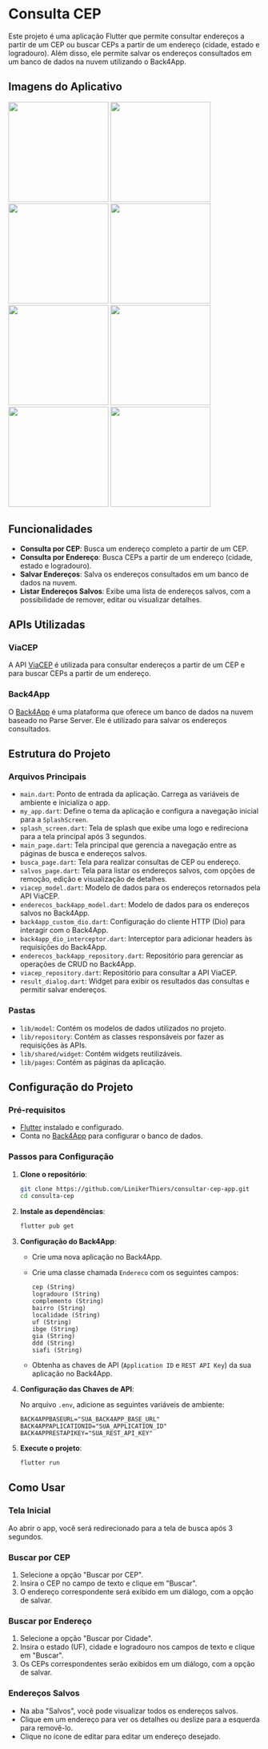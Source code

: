 # Consulta CEP

Este projeto é uma aplicação Flutter que permite consultar endereços a partir de um CEP ou buscar CEPs a partir de um endereço (cidade, estado e logradouro). Além disso, ele permite salvar os endereços consultados em um banco de dados na nuvem utilizando o Back4App.

## Imagens do Aplicativo

<img src="https://github.com/user-attachments/assets/7c6e8ffb-6f93-4202-97fe-fb2683c82de4" width="200">
<img src="https://github.com/user-attachments/assets/596d7744-7131-472d-8f69-6c9bfc756c52" width="200">
<img src="https://github.com/user-attachments/assets/2c43232e-cc26-4ae0-8d88-047b3ef5ea44" width="200">
<img src="https://github.com/user-attachments/assets/ff0e303d-2387-45d0-9dbd-79223415f3a9" width="200">
<img src="https://github.com/user-attachments/assets/98a1a8a8-82ac-4d23-a59a-9072dc61e3af" width="200">
<img src="https://github.com/user-attachments/assets/e3d3dbc8-8f1c-4b28-9254-adad09b9b16f" width="200">
<img src="https://github.com/user-attachments/assets/2967075c-4f69-4598-ac0c-16f85ecf1f9f" width="200">
<img src="https://github.com/user-attachments/assets/57327f97-9e00-4766-a48e-274707b41cdd" width="200">

## Funcionalidades

- **Consulta por CEP**: Busca um endereço completo a partir de um CEP.
- **Consulta por Endereço**: Busca CEPs a partir de um endereço (cidade, estado e logradouro).
- **Salvar Endereços**: Salva os endereços consultados em um banco de dados na nuvem.
- **Listar Endereços Salvos**: Exibe uma lista de endereços salvos, com a possibilidade de remover, editar ou visualizar detalhes.

## APIs Utilizadas

### ViaCEP
A API [ViaCEP](https://viacep.com.br/) é utilizada para consultar endereços a partir de um CEP e para buscar CEPs a partir de um endereço.

### Back4App
O [Back4App](https://www.back4app.com/) é uma plataforma que oferece um banco de dados na nuvem baseado no Parse Server. Ele é utilizado para salvar os endereços consultados.

## Estrutura do Projeto

### Arquivos Principais

- `main.dart`: Ponto de entrada da aplicação. Carrega as variáveis de ambiente e inicializa o app.
- `my_app.dart`: Define o tema da aplicação e configura a navegação inicial para a `SplashScreen`.
- `splash_screen.dart`: Tela de splash que exibe uma logo e redireciona para a tela principal após 3 segundos.
- `main_page.dart`: Tela principal que gerencia a navegação entre as páginas de busca e endereços salvos.
- `busca_page.dart`: Tela para realizar consultas de CEP ou endereço.
- `salvos_page.dart`: Tela para listar os endereços salvos, com opções de remoção, edição e visualização de detalhes.
- `viacep_model.dart`: Modelo de dados para os endereços retornados pela API ViaCEP.
- `enderecos_back4app_model.dart`: Modelo de dados para os endereços salvos no Back4App.
- `back4app_custom_dio.dart`: Configuração do cliente HTTP (Dio) para interagir com o Back4App.
- `back4app_dio_interceptor.dart`: Interceptor para adicionar headers às requisições do Back4App.
- `enderecos_back4app_repository.dart`: Repositório para gerenciar as operações de CRUD no Back4App.
- `viacep_repository.dart`: Repositório para consultar a API ViaCEP.
- `result_dialog.dart`: Widget para exibir os resultados das consultas e permitir salvar endereços.

### Pastas

- `lib/model`: Contém os modelos de dados utilizados no projeto.
- `lib/repository`: Contém as classes responsáveis por fazer as requisições às APIs.
- `lib/shared/widget`: Contém widgets reutilizáveis.
- `lib/pages`: Contém as páginas da aplicação.

## Configuração do Projeto

### Pré-requisitos

- [Flutter](https://flutter.dev/) instalado e configurado.
- Conta no [Back4App](https://www.back4app.com/) para configurar o banco de dados.

### Passos para Configuração

1. **Clone o repositório**:
   ```bash
   git clone https://github.com/LinikerThiers/consultar-cep-app.git
   cd consulta-cep
   ```

2. **Instale as dependências**:
   ```bash
   flutter pub get
   ```

3. **Configuração do Back4App**:

   - Crie uma nova aplicação no Back4App.
   - Crie uma classe chamada `Endereco` com os seguintes campos:

     ```text
     cep (String)
     logradouro (String)
     complemento (String)
     bairro (String)
     localidade (String)
     uf (String)
     ibge (String)
     gia (String)
     ddd (String)
     siafi (String)
     ```

   - Obtenha as chaves de API (`Application ID` e `REST API Key`) da sua aplicação no Back4App.

4. **Configuração das Chaves de API**:

   No arquivo `.env`, adicione as seguintes variáveis de ambiente:

   ```env
   BACK4APPBASEURL="SUA_BACK4APP_BASE_URL"
   BACK4APPAPLICATIONID="SUA_APPLICATION_ID"
   BACK4APPRESTAPIKEY="SUA_REST_API_KEY"
   ```

5. **Execute o projeto**:
   ```bash
   flutter run
   ```

## Como Usar

### Tela Inicial

Ao abrir o app, você será redirecionado para a tela de busca após 3 segundos.

### Buscar por CEP

1. Selecione a opção "Buscar por CEP".
2. Insira o CEP no campo de texto e clique em "Buscar".
3. O endereço correspondente será exibido em um diálogo, com a opção de salvar.

### Buscar por Endereço

1. Selecione a opção "Buscar por Cidade".
2. Insira o estado (UF), cidade e logradouro nos campos de texto e clique em "Buscar".
3. Os CEPs correspondentes serão exibidos em um diálogo, com a opção de salvar.

### Endereços Salvos

- Na aba "Salvos", você pode visualizar todos os endereços salvos.
- Clique em um endereço para ver os detalhes ou deslize para a esquerda para removê-lo.
- Clique no ícone de editar para editar um endereço desejado.
